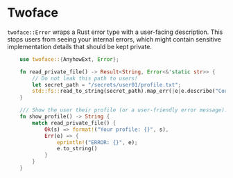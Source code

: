 # Twoface

`twoface::Error` wraps a Rust error type with a user-facing description. This stops users from seeing
your internal errors, which might contain sensitive implementation details that should be kept
private.

```rust
    use twoface::{AnyhowExt, Error};

    fn read_private_file() -> Result<String, Error<&'static str>> {
        // Do not leak this path to users!
        let secret_path = "/secrets/user01/profile.txt";
        std::fs::read_to_string(secret_path).map_err(|e|e.describe("Could not get profile"))
    }

    /// Show the user their profile (or a user-friendly error message).
    fn show_profile() -> String {
        match read_private_file() {
            Ok(s) => format!("Your profile: {}", s),
            Err(e) => {
                eprintln!("ERROR: {}", e);
                e.to_string()
            }
        }
    }
```
